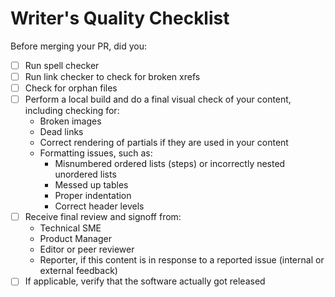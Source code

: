 # Writer's Quality Checklist

Before merging your PR, did you:

- [ ] Run spell checker
- [ ] Run link checker to check for broken xrefs
- [ ] Check for orphan files
- [ ] Perform a local build and do a final visual check of your content, including checking for:
  - Broken images
  - Dead links
  - Correct rendering of partials if they are used in your content
  - Formatting issues, such as:
    - Misnumbered ordered lists (steps) or incorrectly nested unordered lists
    - Messed up tables
    - Proper indentation
    - Correct header levels
- [ ] Receive final review and signoff from:
  - Technical SME
  - Product Manager
  - Editor or peer reviewer
  - Reporter, if this content is in response to a reported issue (internal or external feedback)
- [ ] If applicable, verify that the software actually got released